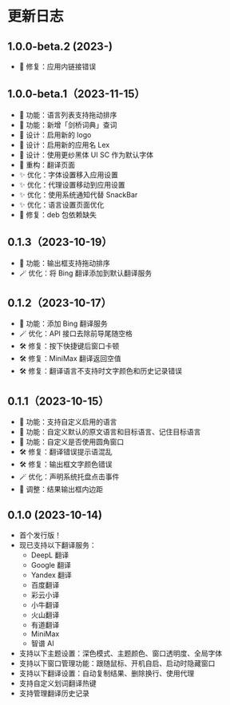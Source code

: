 # 更新日志

## 1.0.0-beta.2 (2023-)

- 🐞 修复：应用内链接错误

## 1.0.0-beta.1（2023-11-15）

- 🧩 功能：语言列表支持拖动排序
- 🧩 功能：新增「剑桥词典」查词
- 🎨 设计：启用新的 logo
- 🎨 设计：启用新的应用名 Lex
- 🎨 设计：使用更纱黑体 UI SC 作为默认字体
- 🪩 重构：翻译页面
- ✨ 优化：字体设置移入应用设置
- ✨ 优化：代理设置移动到应用设置
- ✨ 优化：使用系统通知代替 SnackBar
- ✨ 优化：语言设置页面优化
- 🐞 修复：deb 包依赖缺失

## 0.1.3（2023-10-19）

- 🧩 功能：输出框支持拖动排序
- 🪄 优化：将 Bing 翻译添加到默认翻译服务

## 0.1.2（2023-10-17）

- 🧩 功能：添加 Bing 翻译服务
- 🪄 优化：API 接口去除前导尾随空格
- 🛠️ 修复：按下快捷键后窗口卡顿
- 🛠️ 修复：MiniMax 翻译返回空值
- 🛠️ 修复：翻译语言不支持时文字颜色和历史记录错误

## 0.1.1（2023-10-15）

- 🧩 功能：支持自定义启用的语言
- 🧩 功能：自定义默认的原文语言和目标语言、记住目标语言
- 🧩 功能：自定义是否使用圆角窗口
- 🛠️ 修复：翻译错误提示语混乱
- 🛠️ 修复：输出框文字颜色错误
- 🪄 优化：声明系统托盘点击事件
- 🎨 调整：结果输出框内边距

## 0.1.0 (2023-10-14)

- 首个发行版！
- 现已支持以下翻译服务：
  - DeepL 翻译
  - Google 翻译
  - Yandex 翻译
  - 百度翻译
  - 彩云小译
  - 小牛翻译
  - 火山翻译
  - 有道翻译
  - MiniMax
  - 智谱 AI
- 支持以下主题设置：深色模式、主题颜色、窗口透明度、全局字体
- 支持以下窗口管理功能：跟随鼠标、开机自启、启动时隐藏窗口
- 支持以下翻译设置：自动复制结果、删除换行、使用代理
- 支持自定义划词翻译热键
- 支持管理翻译历史记录
